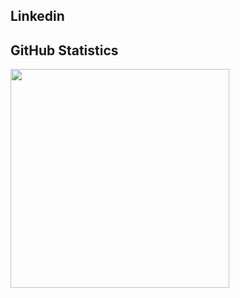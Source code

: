 ## Linkedin

              
## GitHub Statistics  

<div >  
  
<img height="350px" src="https://github-readme-stats.vercel.app/api/top-langs/?username=Danny-TU&hide_border=true&show_icons=true&langs_count=6&icon_color=fff&bg_color=0,52fa5a,4dfcff,c64dff&theme=graywhite&theme=dracula"/>
